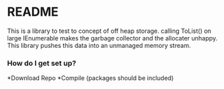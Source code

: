 # README #

This is a library to test to concept of off heap storage.  calling ToList() on large IEnumerable makes the garbage collector and the allocater unhappy.  This library pushes this data into an unmanaged memory stream. 

### How do I get set up? ###

*Download Repo
*Compile (packages should be included)